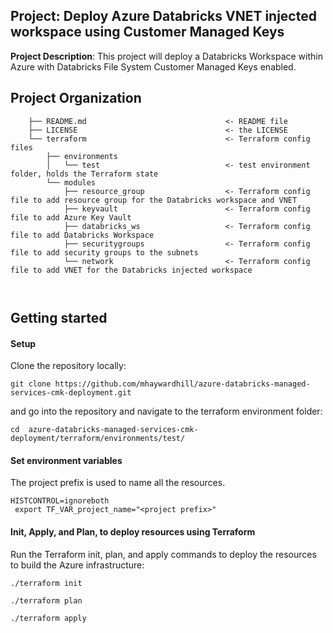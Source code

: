 ## Project: Deploy Azure Databricks VNET injected workspace using Customer Managed Keys

**Project Description**: This project will deploy a Databricks Workspace within Azure with Databricks File System Customer Managed Keys enabled.

## Project Organization

```
    ├── README.md                               <- README file
    ├── LICENSE                                 <- the LICENSE
    └── terraform                               <- Terraform config files 
        ├── environments        
        │   └── test                            <- test environment folder, holds the Terraform state
        └── modules            
            ├── resource_group                  <- Terraform config file to add resource group for the Databricks workspace and VNET
            ├── keyvault                        <- Terraform config file to add Azure Key Vault
            ├── databricks_ws                   <- Terraform config file to add Databricks Workspace
            ├── securitygroups                  <- Terraform config file to add security groups to the subnets
            └── network                         <- Terraform config file to add VNET for the Databricks injected workspace
     
  
```

## Getting started

####  Setup

Clone the repository locally:
```
git clone https://github.com/mhaywardhill/azure-databricks-managed-services-cmk-deployment.git
```

and go into the repository and navigate to the terraform environment folder:

```
cd  azure-databricks-managed-services-cmk-deployment/terraform/environments/test/
```

#### Set environment variables

The project prefix is used to name all the resources.

```variables
HISTCONTROL=ignoreboth
 export TF_VAR_project_name="<project prefix>"

```

####  Init, Apply, and Plan, to deploy resources using Terraform

Run the Terraform init, plan, and apply commands to deploy the resources to build the Azure infrastructure:

```
./terraform init

./terraform plan

./terraform apply
```